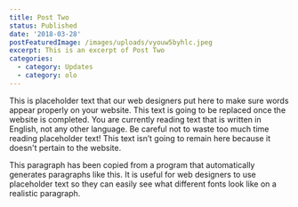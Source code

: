```yaml
---
title: Post Two
status: Published
date: '2018-03-28'
postFeaturedImage: /images/uploads/vyouw5byhlc.jpeg
excerpt: This is an excerpt of Post Two
categories:
  - category: Updates
  - category: olo
---
```

This is placeholder text that our web designers put here to make sure words appear properly on your website. This text is going to be replaced once the website is completed. You are currently reading text that is written in English, not any other language. Be careful not to waste too much time reading placeholder text! This text isn’t going to remain here because it doesn't pertain to the website.

This paragraph has been copied from a program that automatically generates paragraphs like this. It is useful for web designers to use placeholder text so they can easily see what different fonts look like on a realistic paragraph.

